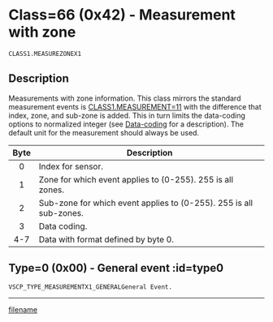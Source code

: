 # Class=66 (0x42) - Measurement with zone

    CLASS1.MEASUREZONEX1

## Description

Measurements with zone information. This class mirrors the standard measurement events is [CLASS1.MEASUREMENT=11](./class1.measurementx1.md) with the difference that index, zone, and sub-zone is added. This in turn limits the data-coding options to normalized integer (see [Data-coding](./data_coding.md) for a description). The default unit for the measurement should always be used.

 | Byte | Description                                                        |
 | :----: | -----------                                                        |
 | 0    | Index for sensor.                                                  |
 | 1    | Zone for which event applies to (0-255). 255 is all zones.         |
 | 2    | Sub-zone for which event applies to (0-255). 255 is all sub-zones. |
 | 3    | Data coding.                                                       |
 | 4-7  | Data with format defined by byte 0.                                |

## Type=0 (0x00) - General event :id=type0
    VSCP_TYPE_MEASUREMENTX1_GENERALGeneral Event.





----


[filename](./bottom_copyright.md ':include')